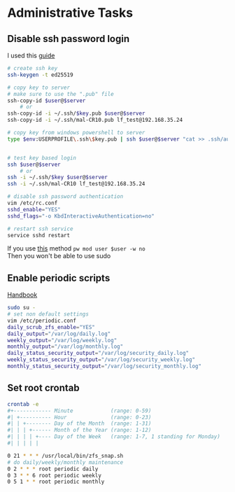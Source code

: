 # Administrative Tasks 

## Disable ssh password login  

I used this [guide](https://iampusateri.com/posts/sshd-config/)  

```bash
# create ssh key
ssh-keygen -t ed25519

# copy key to server
# make sure to use the ".pub" file 
ssh-copy-id $user@$server
    # or
ssh-copy-id -i ~/.ssh/$key.pub $user@$server
ssh-copy-id -i ~/.ssh/mal-CR10.pub lf_test@192.168.35.24

# copy key from windows powershell to server
type $env:USERPROFILE\.ssh\$key.pub | ssh $user@$server "cat >> .ssh/authorized_keys"


# test key based login
ssh $user@$server
    # or
ssh -i ~/.ssh/$key $user@$server
ssh -i ~/.ssh/mal-CR10 lf_test@192.168.35.24

# disable ssh password authentication
vim /etc/rc.conf
sshd_enable="YES"
sshd_flags="-o KbdInteractiveAuthentication=no"

# restart ssh service
service sshd restart
```

If you use [this](https://unix.stackexchange.com/questions/654081/different-ways-of-disabling-password-logins-on-freebsd) method `pw mod user $user -w no`  
Then you won't be able to use sudo  

## Enable periodic scripts

[Handbook](https://docs.freebsd.org/en/books/handbook/config/#cron-periodic)  

```bash
sudo su -
# set non default settings
vim /etc/periodic.conf
daily_scrub_zfs_enable="YES"
daily_output="/var/log/daily.log"
weekly_output="/var/log/weekly.log"
monthly_output="/var/log/monthly.log"
daily_status_security_output="/var/log/security_daily.log"
weekly_status_security_output="/var/log/security_weekly.log"
monthly_status_security_output="/var/log/security_monthly.log"
```

## Set root crontab
```bash
crontab -e
#+------------ Minute            (range: 0-59)
#| +---------- Hour              (range: 0-23)
#| | +-------- Day of the Month  (range: 1-31)
#| | | +------ Month of the Year (range: 1-12)
#| | | | +---- Day of the Week   (range: 1-7, 1 standing for Monday)
#| | | | |

0 21 * * * /usr/local/bin/zfs_snap.sh
# do daily/weekly/monthly maintenance
0 2 * * * root periodic daily
0 3 * * 6 root periodic weekly
0 5 1 * * root periodic monthly
```

